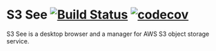 # S3 See [![Build Status](https://travis-ci.org/astroanu/s3-see.svg)](https://travis-ci.org/astroanu/s3-see) [![codecov](https://codecov.io/gh/astroanu/s3-see/branch/master/graph/badge.svg)](https://codecov.io/gh/astroanu/s3-see)

S3 See is a desktop browser and a manager for AWS S3 object storage service.
